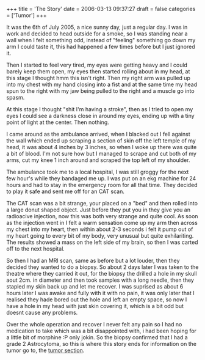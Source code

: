 +++
title = 'The Story'
date = 2006-03-13 09:37:27
draft = false
categories = ['Tumor']
+++

It was the 6th of July 2005, a nice sunny day, just a regular day. I was in work and decided to head outside for a smoke, so I was standing near a wall when I felt something odd, instead of "feeling" something go down my arm I could taste it, this had happened a few times before but I just ignored it. 

Then I started to feel very tired, my eyes were getting heavy and I could barely keep them open, my eyes then started rolling about in my head, at this stage I thought hmm this isn't right. Then my right arm was pulled up into my chest with my hand closing into a fist and at the same time my head spun to the right with my jaw being pulled to the right and a muscle go into spasm.

At this stage I thought "shit I'm having a stroke", then as I tried to open my eyes I could see a darkness close in around my eyes, ending up with a tiny point of light at the center. Then nothing. 

I came around as the ambulance arrived, when I blacked out I fell against the wall which ended up scraping a section of skin off the left temple of my head, it was about 4 inches by 3 inches, so when I woke up there was quite a bit of blood. I'm not sure how but I managed to scrape and cut both of my arms, cut my knee 1 inch around and scraped the top left of my shoulder. 

The ambulance took me to a local hospital, I was still groggy for the next few hour's while they bandaged me up.  I was put on an ekg machine for 24 hours and had to stay in the emergency room for all that time.  They decided to play it safe and sent me off for an CAT scan. 

The CAT scan was a bit strange, your placed on a "bed" and then rolled into a large donut shaped object.  Just before they put you in they give you an radioacive injection, now this was both very strange and quite cool.  As soon as the injection went in I felt a warm sensation come up my arm then across my chest into my heart, then within about 2-3 seconds i felt it pump out of my heart going to every bit of my body, very unusual but quite exhilariting.  The results showed a mass on the left side of my brain, so then I was carted off to the next hospital. 

So then I had an MRI scan, same as before but a lot louder, then they decided they wanted to do a biopsy. So about 2 days later I was taken to the theatre where they carried it out, for the biopsy the drilled a hole in my skull aout 2cm. in diameter and then took samples with a long needle, then they stapled my skin back up and let me recover.  I was suprised as about 6 hours later I was awake and fully with it with no pain, it was only later that I realised they hade bored out the hole and left an empty space, so now I have a hole in my head with just skin covering it, which is a bit odd but doesnt cause any problems. 

Over the whole operation and recover I never felt any pain so I had no medication to take which was a bit disappointed with, i had been hoping for a little bit of morphine :P only jokin.  So the biopsy confirmed that I had a grade 2 Astrocytoma, so this is where this story ends for information on the tumor go to, the [tumor section](/my-brain/). 





